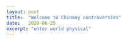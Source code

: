 ```yaml
---
layout: post
title:  "Welcome to Chinmoy controversies"
date:   2020-06-25
excerpt: "enter world physical"
---
```

